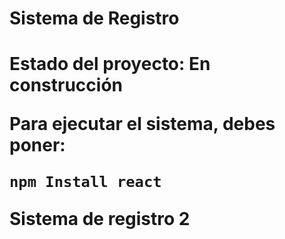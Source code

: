 <h1> Sistema de Registro <h1>
  
Estado del proyecto: En construcción

Para ejecutar el sistema, debes poner:

``` npm Install react ```

Sistema de registro 2
